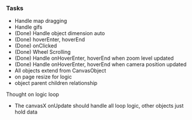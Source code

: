 ### Tasks

- Handle map dragging
- Handle gifs
- (Done) Handle object dimension auto
- (Done) hoverEnter, hoverEnd
- (Done) onClicked
- (Done) Wheel Scrolling
- (Done) Handle onHoverEnter, hoverEnd when zoom level updated
- (Done) Handle onHoverEnter, hoverEnd when camera position updated
- All objects extend from CanvasObject
- on page resize for logic
- object parent children relationship

Thought on logic loop

- The canvasX onUpdate should handle all loop logic, other objects just hold data
